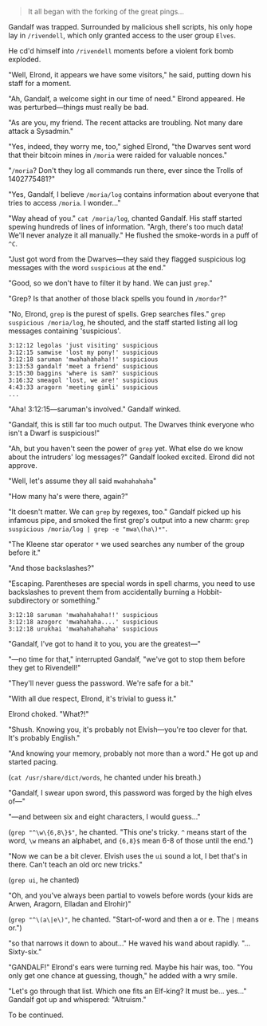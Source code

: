 > It all began with the forking of the great pings...

Gandalf was trapped. Surrounded by malicious shell scripts, his only hope lay in `/rivendell`, which only granted access to the user group `Elves`.

He cd'd himself into `/rivendell` moments before a violent fork bomb exploded.

"Well, Elrond, it appears we have some visitors," he said, putting down his staff for a moment.

"Ah, Gandalf, a welcome sight in our time of need." Elrond appeared. He was perturbed—things must really be bad.

"As are you, my friend. The recent attacks are troubling. Not many dare attack a Sysadmin."

"Yes, indeed, they worry me, too," sighed Elrond, "the Dwarves sent word that their bitcoin mines in `/moria` were raided for valuable nonces."

"`/moria`? Don't they log all commands run there, ever since the Trolls of 1402775481?"

"Yes, Gandalf, I believe `/moria/log` contains information about everyone that tries to access `/moria`. I wonder…"

"Way ahead of you." `cat /moria/log`, chanted Gandalf. His staff started spewing hundreds of lines of information. "Argh, there's too much data! We'll never analyze it all manually." He flushed the smoke-words in a puff of `^C`.

"Just got word from the Dwarves—they said they flagged suspicious log messages with the word `suspicious` at the end."

"Good, so we don't have to filter it by hand. We can just `grep`."

"Grep? Is that another of those black spells you found in `/mordor`?"

"No, Elrond, `grep` is the purest of spells. Grep searches files." `grep suspicious /moria/log`, he shouted, and the staff started listing all log messages containing 'suspicious'.

```
3:12:12 legolas 'just visiting' suspicious
3:12:15 samwise 'lost my pony!' suspicious
3:12:18 saruman 'mwahahahaha!!' suspicious
3:13:53 gandalf 'meet a friend' suspicious
3:15:30 baggins 'where is sam?' suspicious
3:16:32 smeagol 'lost, we are!' suspicious
4:43:33 aragorn 'meeting gimli' suspicious
...
```
"Aha! 3:12:15—saruman's involved." Gandalf winked.

"Gandalf, this is still far too much output. The Dwarves think everyone who isn't a Dwarf is suspicious!"

"Ah, but you haven't seen the power of `grep` yet. What else do we know about the intruders' log messages?" Gandalf looked excited. Elrond did not approve.

"Well, let's assume they all said `mwahahahaha`"

"How many ha's were there, again?"

"It doesn't matter. We can `grep` by regexes, too." Gandalf picked up his infamous pipe, and smoked the first grep's output into a new charm: `grep suspicious /moria/log | grep -e "mwa\(ha\)*"`.

"The Kleene star operator `*` we used searches any number of the group before it."

"And those backslashes?"

"Escaping. Parentheses are special words in spell charms, you need to use backslashes to prevent them from accidentally burning a Hobbit-subdirectory or something."

```
3:12:18 saruman 'mwahahahaha!!' suspicious
3:12:18 azogorc 'mwahahaha....' suspicious
3:12:18 urukhai 'mwahahahahaha' suspicious
```

"Gandalf, I've got to hand it to you, you are the greatest—"

"—no time for that," interrupted Gandalf, "we've got to stop them before they get to Rivendell!"

"They'll never guess the password. We're safe for a bit."

"With all due respect, Elrond, it's trivial to guess it."

Elrond choked. "What?!"

"Shush. Knowing you, it's probably not Elvish—you're too clever for that. It's probably English."

"And knowing your memory, probably not more than a word." He got up and started pacing.

(`cat /usr/share/dict/words`, he chanted under his breath.)

"Gandalf, I swear upon sword, this password was forged by the high elves of—"

"—and between six and eight characters, I would guess…"

(`grep "^\w\{6,8\}$"`, he chanted. "This one's tricky. `^` means start of the word, `\w` means an alphabet, and `{6,8}$` mean 6-8 of those until the end.")

"Now we can be a bit clever. Elvish uses the `ui` sound a lot, I bet that's in there. Can't teach an old orc new tricks."

(`grep ui`, he chanted)

"Oh, and you've always been partial to vowels before words (your kids are Arwen, Aragorn, Elladan and Elrohir)"

(`grep "^\(a\|e\)"`, he chanted. "Start-of-word and then a or e. The `|` means or.")

"so that narrows it down to about…" He waved his wand about rapidly. "…Sixty-six."

"GANDALF!" Elrond's ears were turning red. Maybe his hair was, too. "You only get one chance at guessing, though," he added with a wry smile.

"Let's go through that list. Which one fits an Elf-king? It must be… yes…" Gandalf got up and whispered: "Altruism."

To be continued.
